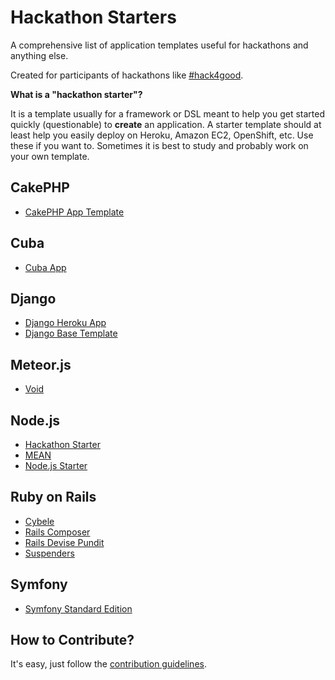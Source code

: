 # Hackathon Starters

A comprehensive list of application templates useful for hackathons and anything else.

Created for participants of hackathons like <a href='http://hack4good.io' target='_blank'>#hack4good</a>.

**What is a "hackathon starter"?**

It is a template usually for a framework or DSL meant to help you get started quickly (questionable) to **create** an application.
A starter template should at least help you easily deploy on Heroku, Amazon EC2, OpenShift, etc.
Use these if you want to. Sometimes it is best to study and probably work on your own template.

## CakePHP

* <a href='https://github.com/FriendsOfCake/app-template' target='_blank'>CakePHP App Template</a>

## Cuba

* <a href='https://github.com/citrusbyte/cuba-app' target='_blank'>Cuba App</a>

## Django

* <a href='https://github.com/etianen/django-herokuapp' target='_blank'>Django Heroku App</a>
* <a href='https://github.com/xenith/django-base-template' target='_blank'>Django Base Template</a>

## Meteor.js

* <a href='https://github.com/SachaG/Void' target='_blank'>Void</a>

## Node.js

* <a href='https://github.com/sahat/hackathon-starter' target='_blank'>Hackathon Starter</a>
* <a href='http://mean.io' target='_blank'>MEAN</a>
* <a href='https://github.com/gravityonmars/nodejs-starter' target='_blank'>Node.js Starter</a>

## Ruby on Rails

* <a href='https://github.com/lab2023/cybele' target='_blank'>Cybele</a>
* <a href='https://github.com/RailsApps/rails-composer' target='_blank'>Rails Composer</a>
* <a href='https://github.com/RailsApps/rails-devise-pundit' target='_blank'>Rails Devise Pundit</a>
* <a href='https://github.com/thoughtbot/suspenders' target='_blank'>Suspenders</a>

## Symfony

* <a href='https://github.com/symfony/symfony-standard' target='_blank'>Symfony Standard Edition</a>


## How to Contribute?

It's easy, just follow the [contribution guidelines](https://github.com/geekcamp-ph/hackathon-starters/blob/master/CONTRIBUTING.md).
